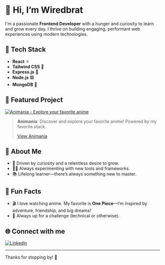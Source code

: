 # 👋 Hi, I’m Wiredbrat

I'm a passionate **Frontend Developer** with a hunger and curiosity to learn and grow every day. I thrive on building engaging, performant web experiences using modern technologies.

## 🚀 Tech Stack
- **React** ⚛️
- **Tailwind CSS** 🎨
- **Express.js** 🚂
- **Node.js** 🟩
- **MongoDB** 🍃

## 🌟 Featured Project

[![Animania - Explore your favorite anime](https://img.shields.io/badge/Live%20Project-Animania-black?style=for-the-badge&logo=vercel)](https://animania-black.vercel.app)

> **Animania**: Discover and explore your favorite anime! Powered by my favorite stack.
>
> [View Animania](https://animania-black.vercel.app)

## 📝 About Me

- 🚀 Driven by curiosity and a relentless desire to grow.
- 👨‍💻 Always experimenting with new tools and frameworks.
- 📚 Lifelong learner—there’s always something new to master.

## 🍥 Fun Facts

- 🎬 I love watching anime. My favorite is **One Piece**—I’m inspired by adventure, friendship, and big dreams!
- 🧩 Always up for a challenge (technical or otherwise).

## 🌐 Connect with me

[![LinkedIn](https://img.shields.io/badge/LinkedIn-blue?style=flat-square&logo=linkedin)](https://www.linkedin.com/in/atul-verma-wired/)

---

Thanks for stopping by! 🚢
